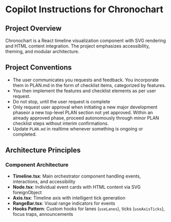 # Copilot Instructions for Chronochart

## Project Overview

Chronochart is a React timeline visualization component with SVG rendering and HTML content integration. The project emphasizes accessibility, theming, and modular architecture.

## Project Conventions
  - The user communicates you requests and feedback. You incorporate them in PLAN.md in the form of checklist items, categorized by features. 
  - You then implement the features and checklist elements as per user request.
  - Do not stop, until the user request is complete
  - Only request user approval when initiating a new major development phaseor a new top-level PLAN section not yet approved. Within an already approved phase, proceed autonomously through minor PLAN checklist steps without interim confirmations.
  - Update `PLAN.md` in realtime whenever something is ongoing or completed.

## Architecture Principles

### Component Architecture
- **Timeline.tsx**: Main orchestrator component handling events, interactions, and accessibility
- **Node.tsx**: Individual event cards with HTML content via SVG foreignObject
- **Axis.tsx**: Timeline axis with intelligent tick generation
- **RangeBar.tsx**: Visual range indicators for events
- **Hooks Pattern**: Custom hooks for lanes (`useLanes`), ticks (`useAxisTicks`), focus traps, announcements
